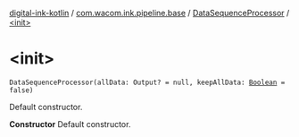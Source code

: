 [digital-ink-kotlin](../../index.md) / [com.wacom.ink.pipeline.base](../index.md) / [DataSequenceProcessor](index.md) / [&lt;init&gt;](./-init-.md)

# &lt;init&gt;

`DataSequenceProcessor(allData: Output? = null, keepAllData: `[`Boolean`](https://kotlinlang.org/api/latest/jvm/stdlib/kotlin/-boolean/index.html)` = false)`

Default constructor.

**Constructor**
Default constructor.

